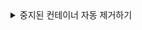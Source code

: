 <details>
  <summary>
    중지된 컨테이너 자동 제거하기 
  </summary>


### 컨데이너 실행할때 --rm 옵션을 붙이면 컨테이너가 중지되면 자동으로 제거 된다.<br/>
   - docker run -p 3000:80 -d --rm 2ddf2*****fed
</details>
